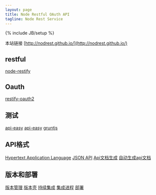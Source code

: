 ```yaml
---
layout: page
title: Node Restful OAuth API
tagline: Node Rest Service
---
```

{% include JB/setup %}

本站链接 [http://nodrest.github.io/](http://nodrest.github.io/)

## restful

[node-restify][]

    
## Oauth

[restify-oauth2][]

## 测试

[api-easy][] [api-easy][] [gruntjs][]

## API格式

[Hypertext Application Language][hal]
[JSON API][json-api]
[Api文档生成][apidoc]
[自动生成api文档][grunt-apidoc]

## 版本和部署

[版本管理][GitLab]
[版本壳][gitlab-shell]
[持续集成][Gitlab-ci]
[集成进程][Gitlab-ci-runner]
[部署][node-gitlab-deploy]




[restify-oauth2]: https://github.com/nodrest/restify-oauth2
[node-restify]: https://github.com/nodrest/node-restify
[vows]: https://github.com/nodrest/vows
[api-easy]: https://github.com/nodrest/api-easy
[gruntjs]: http://gruntjs.com/
[mean.io]: http://www.mean.io/
[HAL]: https://github.com/nodrest/hal_specification
[json-api]: https://github.com/nodrest/json-api
[jsend]: http://labs.omniti.com/labs/jsend
[oData]:http://www.odata.org/documentation/odata-version-2-0/json-format/
[Standard JSON Response for Rails and jQuery]:http://paydrotalks.com/posts/45-standard-json-response-for-rails-and-jquery/
[json-schem]: http://json-schema.org/
[grunt-apidoc]: https://github.com/apidoc/grunt-apidoc
[node-gitlab-deploy]: https://github.com/jpillora/node-gitlab-deploy
[GitLab]: https://github.com/gitlabhq/gitlabhq
[gitlab-shell]: https://github.com/gitlabhq/gitlab-shell
[Gitlab-ci]: https://github.com/gitlabhq/gitlab-ci
[Gitlab-ci-runner]: https://github.com/gitlabhq/gitlab-ci-runner
[apidoc]: http://nodrest.github.io/apidocjsdoc
